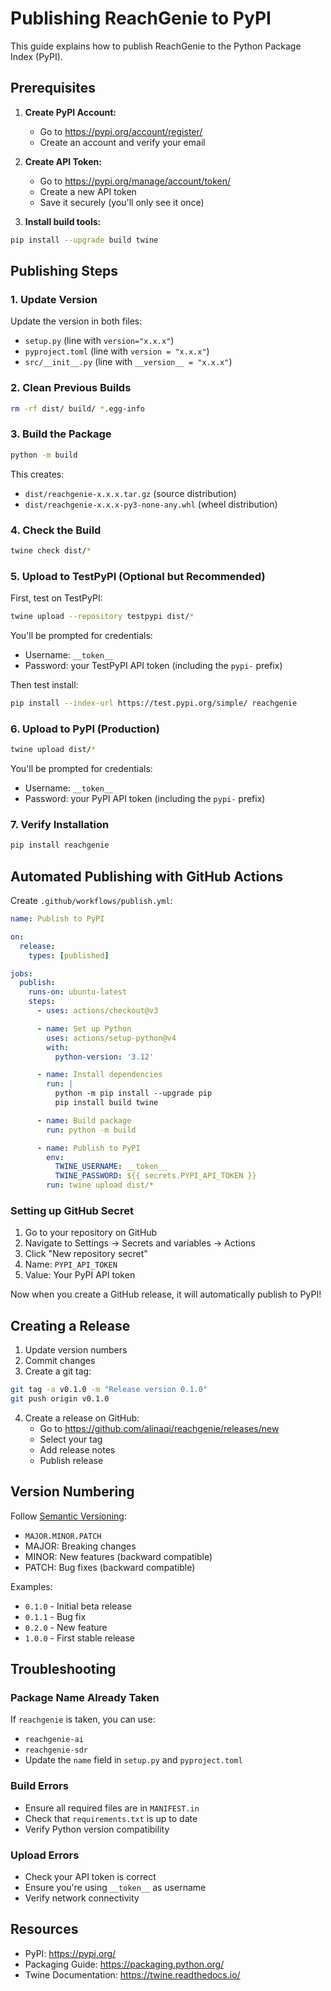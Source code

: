 # Publishing ReachGenie to PyPI

This guide explains how to publish ReachGenie to the Python Package Index (PyPI).

## Prerequisites

1. **Create PyPI Account:**
   - Go to https://pypi.org/account/register/
   - Create an account and verify your email

2. **Create API Token:**
   - Go to https://pypi.org/manage/account/token/
   - Create a new API token
   - Save it securely (you'll only see it once)

3. **Install build tools:**
```bash
pip install --upgrade build twine
```

## Publishing Steps

### 1. Update Version

Update the version in both files:
- `setup.py` (line with `version="x.x.x"`)
- `pyproject.toml` (line with `version = "x.x.x"`)
- `src/__init__.py` (line with `__version__ = "x.x.x"`)

### 2. Clean Previous Builds

```bash
rm -rf dist/ build/ *.egg-info
```

### 3. Build the Package

```bash
python -m build
```

This creates:
- `dist/reachgenie-x.x.x.tar.gz` (source distribution)
- `dist/reachgenie-x.x.x-py3-none-any.whl` (wheel distribution)

### 4. Check the Build

```bash
twine check dist/*
```

### 5. Upload to TestPyPI (Optional but Recommended)

First, test on TestPyPI:

```bash
twine upload --repository testpypi dist/*
```

You'll be prompted for credentials:
- Username: `__token__`
- Password: your TestPyPI API token (including the `pypi-` prefix)

Then test install:
```bash
pip install --index-url https://test.pypi.org/simple/ reachgenie
```

### 6. Upload to PyPI (Production)

```bash
twine upload dist/*
```

You'll be prompted for credentials:
- Username: `__token__`
- Password: your PyPI API token (including the `pypi-` prefix)

### 7. Verify Installation

```bash
pip install reachgenie
```

## Automated Publishing with GitHub Actions

Create `.github/workflows/publish.yml`:

```yaml
name: Publish to PyPI

on:
  release:
    types: [published]

jobs:
  publish:
    runs-on: ubuntu-latest
    steps:
      - uses: actions/checkout@v3

      - name: Set up Python
        uses: actions/setup-python@v4
        with:
          python-version: '3.12'

      - name: Install dependencies
        run: |
          python -m pip install --upgrade pip
          pip install build twine

      - name: Build package
        run: python -m build

      - name: Publish to PyPI
        env:
          TWINE_USERNAME: __token__
          TWINE_PASSWORD: ${{ secrets.PYPI_API_TOKEN }}
        run: twine upload dist/*
```

### Setting up GitHub Secret

1. Go to your repository on GitHub
2. Navigate to Settings → Secrets and variables → Actions
3. Click "New repository secret"
4. Name: `PYPI_API_TOKEN`
5. Value: Your PyPI API token

Now when you create a GitHub release, it will automatically publish to PyPI!

## Creating a Release

1. Update version numbers
2. Commit changes
3. Create a git tag:
```bash
git tag -a v0.1.0 -m "Release version 0.1.0"
git push origin v0.1.0
```

4. Create a release on GitHub:
   - Go to https://github.com/alinaqi/reachgenie/releases/new
   - Select your tag
   - Add release notes
   - Publish release

## Version Numbering

Follow [Semantic Versioning](https://semver.org/):
- `MAJOR.MINOR.PATCH`
- MAJOR: Breaking changes
- MINOR: New features (backward compatible)
- PATCH: Bug fixes (backward compatible)

Examples:
- `0.1.0` - Initial beta release
- `0.1.1` - Bug fix
- `0.2.0` - New feature
- `1.0.0` - First stable release

## Troubleshooting

### Package Name Already Taken
If `reachgenie` is taken, you can use:
- `reachgenie-ai`
- `reachgenie-sdr`
- Update the `name` field in `setup.py` and `pyproject.toml`

### Build Errors
- Ensure all required files are in `MANIFEST.in`
- Check that `requirements.txt` is up to date
- Verify Python version compatibility

### Upload Errors
- Check your API token is correct
- Ensure you're using `__token__` as username
- Verify network connectivity

## Resources

- PyPI: https://pypi.org/
- Packaging Guide: https://packaging.python.org/
- Twine Documentation: https://twine.readthedocs.io/
